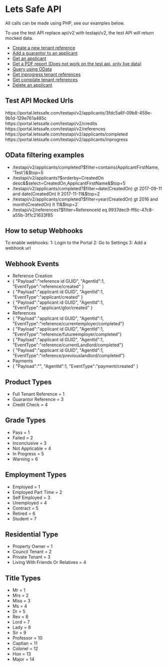 <h1>Lets Safe API</h1>

<p>All calls can be made using PHP, see our examples below.</p>

<p>To use the test API replace api/v2 with testapi/v2, the test API will return mocked data.<p>

<ul>
    <li>
        <a href="https://github.com/LetsSafe/api/blob/master/post_reference.php">Create a new tenant reference</a>
    </li>
    <li>
        <a href="https://github.com/LetsSafe/api/blob/master/post_guarantor.php">Add a guarantor to an applicant</a>
    </li>
    <li>
        <a href="https://github.com/LetsSafe/api/blob/master/get_applicant.php">Get an applicant</a>
    </li>
     <li>
        <a href="https://github.com/LetsSafe/api/blob/master/get_report.php">Get a PDF report (Does not work on the test api, only live data)</a>
    </li>
    <li>
        <a href="https://github.com/LetsSafe/api/blob/master/get_odata.php">Query using OData</a>
    </li>
    <li>
        <a href="https://github.com/LetsSafe/api/blob/master/get_inprogress.php">Get inprogress tenant references</a>
    </li>
    <li>
        <a href="https://github.com/LetsSafe/api/blob/master/get_completed.php">Get complate tenant references</a>
    </li>
    <li>
        <a href="https://github.com/LetsSafe/api/blob/master/delete_applicant.php">Delete an applicant</a>
    </li>
</ul>

<h2>Test API Mocked Urls</h2>
<p>
    https://portal.letssafe.com/testapi/v2/applicants/3fdc5a6f-09b8-459e-9b1d-129e761a485c<br />
    https://portal.letssafe.com/testapi/v2/credits<br />
    https://portal.letssafe.com/testapi/v2/references<br />
    https://portal.letssafe.com/testapi/v2/applicants/completed<br />
    https://portal.letssafe.com/testapi/v2/applicants/inprogress<br />
</p>

<h2>OData filtering examples</h2>
<ul>
    <li>/testapi/v2/applicants/completed?$filter=contains(ApplicantFirstName, 'Test')&$top=5</li>
    <li>/testapi/v2/applicants?$orderby=CreatedOn desc&$select=CreatedOn,ApplicantFirstName&$top=5</li>
    <li>/testapi/v2/applicants/completed?$filter=date(CreatedOn) gt 2017-09-11 and date(CreatedOn) lt 2017-11-11&$top=2</li>
    <li>/testapi/v2/applicants/completed?$filter=year(CreatedOn) gt 2016 and month(CreatedOn) lt 11&$top=2`</li>
    <li>/testapi/v2/references?$filter=ReferenceId eq 9937dec9-ff6c-47c8-a55b-3f1c21633f85</li>
</ul>

<h2>How to setup Webhooks</h2>
<p>
    To enable webhooks:
    1: Login to the Portal
    2: Go to Settings
    3: Add a webhook url   
</p>

<h2>Webhook Events</h2>
<ul>  
    <li>Reference Creation</li>
    <li>{ "Payload":"reference id GUID", "AgentId":1, "EventType":"reference/created" }</li>
    <li>{ "Payload":"applicant id GUID", "AgentId":1, "EventType":"applicant/created" }</li>
    <li>{ "Payload":"applicant id GUID", "AgentId":1, "EventType":"applicant/gtor/created" }</li>
    <li>References</li>
    <li>{ "Payload":"applicant id GUID", "AgentId":1, "EventType":"reference/currentemployer/completed"}</li>
    <li>{ "Payload":"applicant id GUID", "AgentId":1, "EventType":"reference/futureemployer/completed"}</li>
    <li>{ "Payload":"applicant id GUID", "AgentId":1, "EventType":"reference/currentLandlord/completed"}</li>
    <li>{ "Payload":"applicant id GUID", "AgentId":1, "EventType":"reference/previouslandlord/completed"}</li>
    <li>Payments</li>
    <li>{ "Payload":"", "AgentId":1, "EventType":"payment/created" }</li>
</ul>

<h2>Product Types</h2>
<ul>
    <li>Full Tenant Reference = 1</li>
    <li>Guarantor Reference = 3</li>
    <li>Credit Check = 4</li>        
</ul>

<h2>Grade Types</h2>
<ul>
    <li>Pass = 1</li>
    <li>Failed = 2</li>
    <li>Inconclusive = 3</li>
    <li>Not Applicable = 4</li>
    <li>In Progress = 5</li>
    <li>Warning = 6</li>
</ul>

<h2>Employment Types</h2>
<ul>
    <li>Employed = 1</li>
    <li>Employed Part Time = 2</li>
    <li>Self Employed = 3</li>
    <li>Unemployed = 4</li>
    <li>Contract = 5</li>
    <li>Retired = 6</li>
    <li>Student = 7</li>
</ul>

<h2>Residential Type</h2>
<ul>
    <li>Property Owner = 1</li>
    <li>Council Tenant = 2</li>
    <li>Private Tenant = 3</li>
    <li>Living With Friends Or Relatives = 4</li>
</ul>

<h2>Title Types</h2>
<ul>
    <li>Mr = 1</li>
    <li>Mrs = 2</li>
    <li>Miss = 3</li>
    <li>Ms = 4</li>
    <li>Dr = 5</li>
    <li>Rev = 6</li>
    <li>Lord = 7</li>
    <li>Lady = 8</li>
    <li>Sir = 9</li>
    <li>Professor = 10</li>
    <li>Captian = 11</li>
    <li>Colonel = 12</li>
    <li>Hon = 13</li>
    <li>Major = 14</li>        
</ul>
